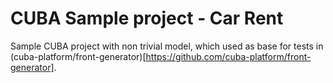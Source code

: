 # CUBA Sample project - Car Rent
Sample CUBA project with non trivial model, which used as base for tests in 
(cuba-platform/front-generator)[https://github.com/cuba-platform/front-generator]. 
